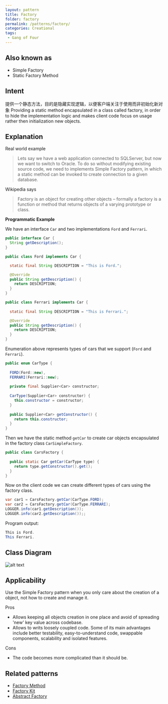```yaml
---
layout: pattern
title: Factory
folder: factory
permalink: /patterns/factory/
categories: Creational
tags:
 - Gang of Four
---
```


## Also known as

* Simple Factory
* Static Factory Method

## Intent

提供一个静态方法，目的是隐藏实现逻辑，以便客户端关注于使用而非初始化新对象
Providing a static method encapsulated in a class called factory, in order to hide the 
implementation logic and makes client code focus on usage rather then initialization new objects.

## Explanation

Real world example

> Lets say we have a web application connected to SQLServer, but now we want to switch to Oracle. To 
> do so without modifying existing source code, we need to implements Simple Factory pattern, in 
> which a static method can be invoked to create connection to a given database.

Wikipedia says

> Factory is an object for creating other objects – formally a factory is a function or method that 
> returns objects of a varying prototype or class.

**Programmatic Example**

We have an interface `Car` and two implementations `Ford` and `Ferrari`.

```java
public interface Car {
  String getDescription();
}

public class Ford implements Car {

  static final String DESCRIPTION = "This is Ford.";

  @Override
  public String getDescription() {
    return DESCRIPTION;
  }
}

public class Ferrari implements Car {
   
  static final String DESCRIPTION = "This is Ferrari.";

  @Override
  public String getDescription() {
    return DESCRIPTION;
  }
}
```

Enumeration above represents types of cars that we support (`Ford` and `Ferrari`).

```java
public enum CarType {
  
  FORD(Ford::new), 
  FERRARI(Ferrari::new);
  
  private final Supplier<Car> constructor; 
  
  CarType(Supplier<Car> constructor) {
    this.constructor = constructor;
  }
  
  public Supplier<Car> getConstructor() {
    return this.constructor;
  }
}
```
Then we have the static method `getCar` to create car objects encapsulated in the factory class 
`CarSimpleFactory`.

```java
public class CarsFactory {
  
  public static Car getCar(CarType type) {
    return type.getConstructor().get();
  }
}
```

Now on the client code we can create different types of cars using the factory class.

```java
var car1 = CarsFactory.getCar(CarType.FORD);
var car2 = CarsFactory.getCar(CarType.FERRARI);
LOGGER.info(car1.getDescription());
LOGGER.info(car2.getDescription());;
```

Program output:

```java
This is Ford.
This Ferrari.
```

## Class Diagram

![alt text](./etc/factory.urm.png "Factory pattern class diagram")

## Applicability

Use the Simple Factory pattern when you only care about the creation of a object, not how to create 
and manage it.

Pros

* Allows keeping all objects creation in one place and avoid of spreading 'new' key value across codebase.
* Allows to writs loosely coupled code. Some of its main advantages include better testability, easy-to-understand code, swappable components, scalability and isolated features.

Cons

* The code becomes more complicated than it should be. 

## Related patterns

* [Factory Method](https://java-design-patterns.com/patterns/factory-method/)
* [Factory Kit](https://java-design-patterns.com/patterns/factory-kit/)
* [Abstract Factory](https://java-design-patterns.com/patterns/abstract-factory/)

